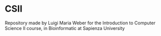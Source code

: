 # CSII
Repository made by Luigi Maria Weber for the Introduction to Computer Science II course, in Bioinformatic at Sapienza University
